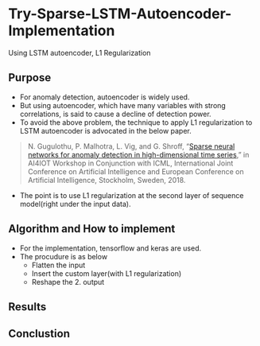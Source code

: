 # Try-Sparse-LSTM-Autoencoder-Implementation
Using LSTM autoencoder, L1 Regularization

## Purpose

* For anomaly detection, autoencoder is widely used.
* But using autoencoder, which have many variables with strong correlations, is said to cause a decline of detection power.
* To avoid the above problem, the technique to apply L1 regularization to LSTM autoencoder is advocated in the below paper.
>N. Gugulothu, P. Malhotra, L. Vig, and G. Shroff, “[Sparse neural networks for anomaly detection in high-dimensional time series](https://www.researchgate.net/profile/Pankaj_Malhotra3/publication/326305246_Sparse_Neural_Networks_for_Anomaly_Detection_in_High-Dimensional_Time_Series/links/5b59f633aca272a2d66cbb98/Sparse-Neural-Networks-for-Anomaly-Detection-in-High-Dimensional-Time-Series.pdf),” in AI4IOT Workshop in Conjunction with ICML, International Joint Conference on Artificial Intelligence and European Conference on Artificial Intelligence, Stockholm, Sweden, 2018.
* The point is to use L1 regularization at the second layer of sequence model(right under the input data).
## Algorithm and How to implement

* For the implementation, tensorflow and keras are used.
* The procudure is as below
  * Flatten the input
  * Insert the custom layer(with L1 regularization)
  * Reshape the 2. output

## Results


## Conclustion

